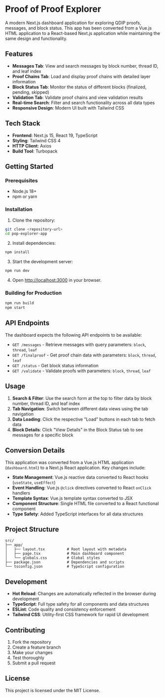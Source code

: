 # Proof of Proof Explorer

A modern Next.js dashboard application for exploring QDIP proofs, messages, and block status. This app has been converted from a Vue.js HTML application to a React-based Next.js application while maintaining the same design and functionality.

## Features

- **Messages Tab**: View and search messages by block number, thread ID, and leaf index
- **Proof Chains Tab**: Load and display proof chains with detailed layer information
- **Block Status Tab**: Monitor the status of different blocks (finalized, pending, skipped)
- **Validation Tab**: Validate proof chains and view validation results
- **Real-time Search**: Filter and search functionality across all data types
- **Responsive Design**: Modern UI built with Tailwind CSS

## Tech Stack

- **Frontend**: Next.js 15, React 19, TypeScript
- **Styling**: Tailwind CSS 4
- **HTTP Client**: Axios
- **Build Tool**: Turbopack

## Getting Started

### Prerequisites

- Node.js 18+ 
- npm or yarn

### Installation

1. Clone the repository:
```bash
git clone <repository-url>
cd pop-explorer-app
```

2. Install dependencies:
```bash
npm install
```

3. Start the development server:
```bash
npm run dev
```

4. Open [http://localhost:3000](http://localhost:3000) in your browser.

### Building for Production

```bash
npm run build
npm start
```

## API Endpoints

The dashboard expects the following API endpoints to be available:

- `GET /messages` - Retrieve messages with query parameters: `block`, `thread`, `leaf`
- `GET /finalproof` - Get proof chain data with parameters: `block`, `thread`, `leaf`
- `GET /status` - Get block status information
- `GET /validate` - Validate proofs with parameters: `block`, `thread`, `leaf`

## Usage

1. **Search & Filter**: Use the search form at the top to filter data by block number, thread ID, and leaf index
2. **Tab Navigation**: Switch between different data views using the tab navigation
3. **Data Loading**: Click the respective "Load" buttons in each tab to fetch data
4. **Block Details**: Click "View Details" in the Block Status tab to see messages for a specific block

## Conversion Details

This application was converted from a Vue.js HTML application (`dashboard.html`) to a Next.js React application. Key changes include:

- **State Management**: Vue.js reactive data converted to React hooks (`useState`, `useEffect`)
- **Event Handling**: Vue.js `@click` directives converted to React `onClick` handlers
- **Template Syntax**: Vue.js template syntax converted to JSX
- **Component Structure**: Single HTML file converted to a React functional component
- **Type Safety**: Added TypeScript interfaces for all data structures

## Project Structure

```
src/
├── app/
│   ├── layout.tsx          # Root layout with metadata
│   ├── page.tsx            # Main dashboard component
│   └── globals.css         # Global styles
├── package.json            # Dependencies and scripts
└── tsconfig.json           # TypeScript configuration
```

## Development

- **Hot Reload**: Changes are automatically reflected in the browser during development
- **TypeScript**: Full type safety for all components and data structures
- **ESLint**: Code quality and consistency enforcement
- **Tailwind CSS**: Utility-first CSS framework for rapid UI development

## Contributing

1. Fork the repository
2. Create a feature branch
3. Make your changes
4. Test thoroughly
5. Submit a pull request

## License

This project is licensed under the MIT License.
